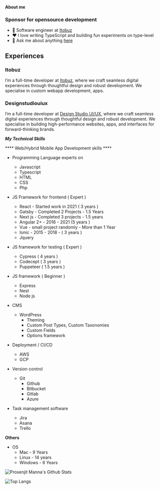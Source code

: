 **About me**

### Sponsor for opensource development

- 💼 Software engineer at [Itobuz](https://itobuz.com/)
- ❤️ I love writing TypeScript and building fun experiments on type-level
- 💬 Ask me about anything [here](https://github.com/prosenjit-manna/prosenjit-manna/issues)


## Experiences 

### Itobuz 
I’m a full-time developer at <a href="https://itobuz.com/">Itobuz</a>, where we craft seamless digital experiences through thoughtful design and robust development. We specialise in custom webapp development, apps.

### Designstudiouiux
I’m a full-time developer at <a href="https://www.designstudiouiux.com/">Design Studio UI/UX</a>, where we craft seamless digital experiences through thoughtful design and robust development. We specialise in building high-performance websites, apps, and interfaces for forward-thinking brands.


***My Technical Skills***

**** Web/Hybrid Mobile App Development skills ****

- Programming Language experts on

   - Javascript
   - Typescript
   - HTML
   - CSS
   - Php

- JS Framework for frontend ( Expert )

   - React - Started work in 2021 ( 3 years )
   - Gatsby - Completed 2 Projects - 1.5 Years
   - Next js - Completed 3 projects - 1.5 years
   - Angular 2+ - 2016 - 2021 (5 years )
   - Vue - small project randomly - More than 1 Year
   - Ionic - 2015 - 2018 - ( 3 years )
   - Jquery

- JS framework for testing ( Expert )

   - Cypress ( 4 years )
   - Codecept ( 3 years )
   - Puppeteer ( 1.5 years )

- JS framework ( Beginner )

   - Express
   - Nest
   - Node js

- CMS

   - WordPress
      - Theming
      - Custom Post Types, Custom Taxonomies
      - Custom Fields
      - Options framework

- Deployment / CI/CD

   - AWS
   - GCP

- Version control

   - Git
      - Github
      - Bitbucket
      - Gitlab
      - Azure

- Task management software

   - Jira
   - Asana
   - Trello

****Others****

- OS
   - Mac - 9 Years
   - Linux - 14 years
   - Windows - 6 Years

![Prosenjit Manna's Github Stats](https://github-readme-stats.vercel.app/api?username=prosenjit-manna)

![Top Langs](https://github-readme-stats.vercel.app/api/top-langs/?username=prosenjit-manna)
